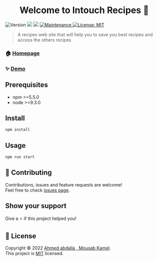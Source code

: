 <h1 align="center">Welcome to Intouch Recipes 👋</h1>
<p>
  <img alt="Version" src="https://img.shields.io/badge/version-1.0.0-blue.svg?cacheSeconds=2592000" />
  <img src="https://img.shields.io/badge/npm-%3E%3D5.5.0-blue.svg" />
  <img src="https://img.shields.io/badge/node-%3E%3D9.3.0-blue.svg" />
  <a href="https://github.com/kefranabg/readme-md-generator/graphs/commit-activity" target="_blank">
    <img alt="Maintenance" src="https://img.shields.io/badge/Maintained%3F-yes-green.svg" />
  </a>
  <a href="https://github.com/ahmed-sudani/recipes/blob/main/LICENSE" target="_blank">
    <img alt="License: MIT" src="https://img.shields.io/github/license/ahmed-sudani/Intouch Recipes" />
  </a>
</p>

> A recipes web site that will help you to save you best recipes and access the others recipes

### 🏠 [Homepage](https://github.com/ahmed-sudani/recipes)

### ✨ [Demo](https://recipes-n14royrsj-ahmed-sudani.vercel.app/)

## Prerequisites

- npm >=5.5.0
- node >=9.3.0

## Install

```sh
npm install
```

## Usage

```sh
npm run start
```

## 🤝 Contributing

Contributions, issues and feature requests are welcome!<br />Feel free to check [issues page](https://github.com/ahmed-sudani/recipes/issues).

## Show your support

Give a ⭐️ if this project helped you!

## 📝 License

Copyright © 2022 [Ahmed abdalla , Mousab Kamel](https://github.com/ahmed-sudani).<br />
This project is [MIT](https://github.com/ahmed-sudani/recipes/blob/main/LICENSE) licensed.
